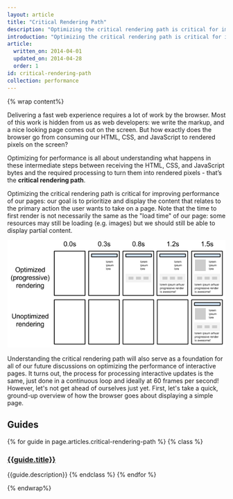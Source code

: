 ```yaml
---
layout: article
title: "Critical Rendering Path"
description: "Optimizing the critical rendering path is critical for improving performance of our pages: our goal is to prioritize and display the content that relates to the primary action the user wants to take on a page."
introduction: "Optimizing the critical rendering path is critical for improving performance of our pages: our goal is to prioritize and display the content that relates to the primary action the user wants to take on a page."
article:
  written_on: 2014-04-01
  updated_on: 2014-04-28
  order: 1
id: critical-rendering-path
collection: performance
---
```

{% wrap content%}

Delivering a fast web experience requires a lot of work by the browser. Most of this work is hidden from us as web developers: we write the markup, and a nice looking page comes out on the screen. But how exactly does the browser go from consuming our HTML, CSS, and JavaScript to rendered pixels on the screen?

Optimizing for performance is all about understanding what happens in these intermediate steps between receiving the HTML, CSS, and JavaScript bytes and the required processing to turn them into rendered pixels - that’s the **critical rendering path**.

Optimizing the critical rendering path is critical for improving performance of our pages: our goal is to prioritize and display the content that relates to the primary action the user wants to take on a page. Note that the time to first render is not necessarily the same as the "load time" of our page: some resources may still be loading (e.g. images) but we should still be able to display partial content.

<img src="images/progressive-rendering.png" class="center" alt="progressive page rendering" />

Understanding the critical rendering path will also serve as a foundation for all of our future discussions on optimizing the performance of interactive pages. It turns out, the process for processing interactive updates is the same, just done in a continuous loop and ideally at 60 frames per second! However, let's not get ahead of ourselves just yet. First, let's take a quick, ground-up overview of how the browser goes about displaying a simple page.

## Guides

{% for guide in page.articles.critical-rendering-path %}
{% class %}
### [{{guide.title}}]({{site.baseurl}}{{guide.url}})
{{guide.description}}
{% endclass %}
{% endfor %}

{% endwrap%}
